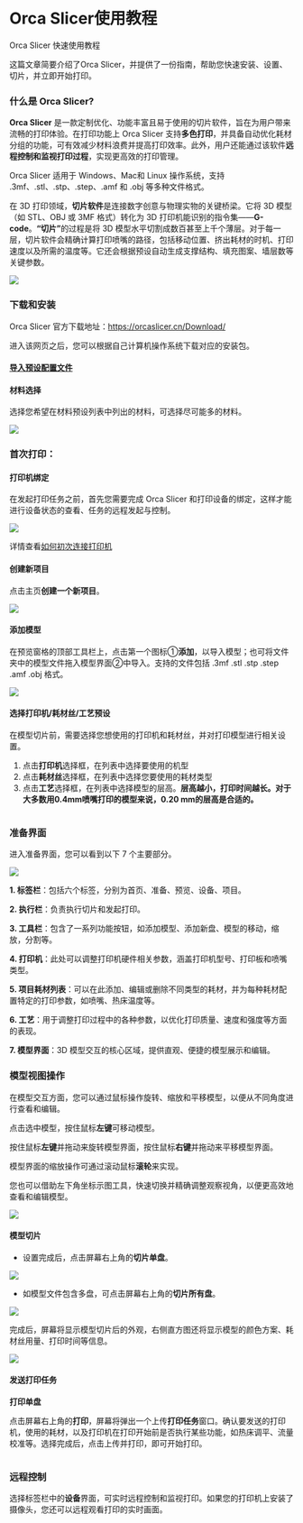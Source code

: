 # Orca Slicer使用教程

Orca Slicer 快速使用教程

这篇文章简要介绍了Orca Slicer，并提供了一份指南，帮助您快速安装、设置、切片，并立即开始打印。

### 什么是 Orca Slicer?

**Orca Slicer** 是一款定制优化、功能丰富且易于使用的切片软件，旨在为用户带来流畅的打印体验。在打印功能上 Orca Slicer 支持**多色打印**，并具备自动优化耗材分组的功能，可有效减少材料浪费并提高打印效率。此外，用户还能通过该软件**远程控制和监视打印过程**，实现更高效的打印管理。

Orca Slicer 适用于 Windows、Mac和 Linux 操作系统，支持 .3mf、.stl、.stp、.step、.amf 和 .obj 等多种文件格式。

在 3D 打印领域，**切片软件**是连接数字创意与物理实物的关键桥梁。它将 3D 模型（如 STL、OBJ 或 3MF 格式）转化为 3D 打印机能识别的指令集——**G-code**。**“切片”**&#x7684;过程是将 3D 模型水平切割成数百甚至上千个薄层。对于每一层，切片软件会精确计算打印喷嘴的路径，包括移动位置、挤出耗材的时机、打印速度以及所需的温度等。它还会根据预设自动生成支撑结构、填充图案、墙层数等关键参数。

![](<../../../.gitbook/assets/0 (32).png>)

### 下载和安装

Orca Slicer 官方下载地址：https://orcaslicer.cn/Download/

进入该网页之后，您可以根据自己计算机操作系统下载对应的安装包。

#### [导入预设配置文件](https://app.gitbook.com/o/fM3rRToqxzMrB9JW9eOV/s/mtgpKJmKAhxWrhldfo3l/da-yin-ji-xi-lie/zr/zr-da-yin-zhi-nan/shou-ci-da-yin/dao-ru-dao-chu-yu-she-pei-zhi-wen-jian)

#### 材料选择

选择您希望在材料预设列表中列出的材料，可选择尽可能多的材料。

![](<../../../.gitbook/assets/1 (37).png>)

### 首次打印：

#### 打印机绑定

在发起打印任务之前，首先您需要完成 Orca Slicer 和打印设备的绑定，这样才能进行设备状态的查看、任务的远程发起与控制。

![](<../../../.gitbook/assets/2 (28).png>)

详情查看[如何初次连接打印机](https://app.gitbook.com/o/fM3rRToqxzMrB9JW9eOV/s/mtgpKJmKAhxWrhldfo3l/da-yin-ji-xi-lie/zr/zr-da-yin-zhi-nan/shou-ci-da-yin/ru-he-chu-ci-lian-jie-zr-da-yin-ji)

#### 创建新项目

点击主页**创建一个新项目**。

![](<../../../.gitbook/assets/3 (28).png>)

#### 添加模型

在预览窗格的顶部工具栏上，点击第一个图标①**添加**，以导入模型；也可将文件夹中的模型文件拖入模型界面②中导入。支持的文件包括 .3mf .stl .stp .step .amf .obj 格式。

![](<../../../.gitbook/assets/4 (28).png>)

#### 选择打印机/耗材丝/工艺预设

在模型切片前，需要选择您想使用的打印机和耗材丝，并对打印模型进行相关设置。

1. 点击**打印机**选择框，在列表中选择要使用的机型
2. 点击**耗材丝**选择框，在列表中选择您要使用的耗材类型
3. 点击**工艺**选择框，在列表中选择模型的层高。**层高越小，打印时间越长。对于大多数用0.4mm喷嘴打印的模型来说，0.20 mm的层高是合适的。**

<figure><img src="../../../.gitbook/assets/image (1).png" alt=""><figcaption></figcaption></figure>

### 准备界面

进入准备界面，您可以看到以下 7 个主要部分。

![](<../../../.gitbook/assets/6 (25).png>)

**1. 标签栏**：包括六个标签，分别为首页、准备、预览、设备、项目。

**2. 执行栏**：负责执行切片和发起打印。

**3. 工具栏**：包含了一系列功能按钮，如添加模型、添加新盘、模型的移动，缩放，分割等。

**4. 打印机**：此处可以调整打印机硬件相关参数，涵盖打印机型号、打印板和喷嘴类型。

**5. 项目耗材列表**：可以在此添加、编辑或删除不同类型的耗材，并为每种耗材配置特定的打印参数，如喷嘴、热床温度等。

**6. 工艺**：用于调整打印过程中的各种参数，以优化打印质量、速度和强度等方面的表现。

**7. 模型界面**：3D 模型交互的核心区域，提供直观、便捷的模型展示和编辑。

### 模型视图操作

在模型交互方面，您可以通过鼠标操作旋转、缩放和平移模型，以便从不同角度进行查看和编辑。

点击选中模型，按住鼠标**左键**可移动模型。

按住鼠标**左键**并拖动来旋转模型界面，按住鼠标**右键**并拖动来平移模型界面。

模型界面的缩放操作可通过滚动鼠标**滚轮**来实现。

您也可以借助左下角坐标示图工具，快速切换并精确调整观察视角，以便更高效地查看和编辑模型。

![](<../../../.gitbook/assets/7 (11).png>)

#### 模型切片

* 设置完成后，点击屏幕右上角的**切片单盘**。

![](<../../../.gitbook/assets/8 (9).png>)

* 如模型文件包含多盘，可点击屏幕右上角的**切片所有盘**。

![](<../../../.gitbook/assets/9 (12).png>)

完成后，屏幕将显示模型切片后的外观，右侧直方图还将显示模型的颜色方案、耗材丝用量、打印时间等信息。

![](<../../../.gitbook/assets/10 (7).png>)

#### 发送打印任务

**打印单盘**

点击屏幕右上角的**打印**，屏幕将弹出一个上传**打印任务**窗口。确认要发送的打印机，使用的耗材，以及打印机在打印开始前是否执行某些功能，如热床调平、流量校准等。选择完成后，点击上传并打印，即可开始打印。

<figure><img src="../../../.gitbook/assets/image (2).png" alt=""><figcaption></figcaption></figure>

### 远程控制

选择标签栏中的**设备**界面，可实时远程控制和监视打印。如果您的打印机上安装了摄像头，您还可以远程观看打印的实时画面。

<figure><img src="../../../.gitbook/assets/image (3).png" alt=""><figcaption></figcaption></figure>
